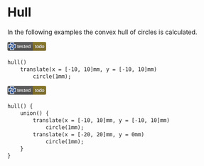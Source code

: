 # Hull

In the following examples the convex hull of circles is calculated.

![test](.test/hull_single.png)

```µcad,hull_single#todo
hull()
    translate(x = [-10, 10]mm, y = [-10, 10]mm)
        circle(1mm);
```

![test](.test/hull_multiple.png)

```µcad,hull_multiple#todo
hull() {
    union() {
        translate(x = [-10, 10]mm, y = [-10, 10]mm)
            circle(1mm);
        translate(x = [-20, 20]mm, y = 0mm)
            circle(1mm);
    }
}
```
